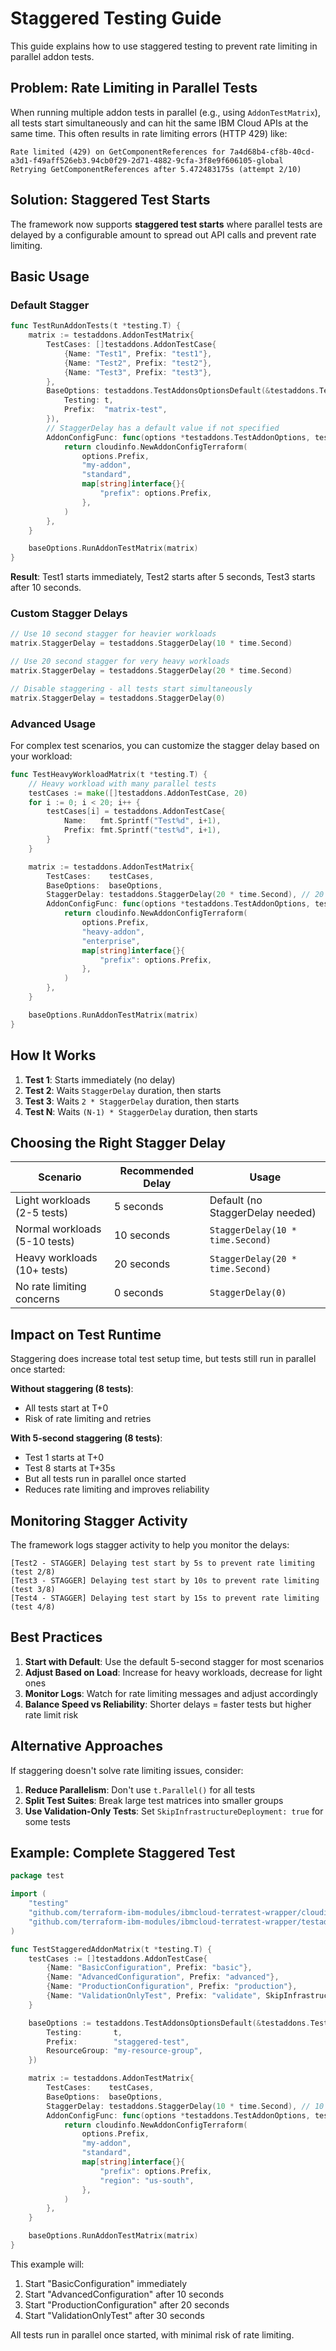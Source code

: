 # Staggered Testing Guide

This guide explains how to use staggered testing to prevent rate limiting in parallel addon tests.

## Problem: Rate Limiting in Parallel Tests

When running multiple addon tests in parallel (e.g., using `AddonTestMatrix`), all tests start simultaneously and can hit the same IBM Cloud APIs at the same time. This often results in rate limiting errors (HTTP 429) like:

```text
Rate limited (429) on GetComponentReferences for 7a4d68b4-cf8b-40cd-a3d1-f49aff526eb3.94cb0f29-2d71-4882-9cfa-3f8e9f606105-global
Retrying GetComponentReferences after 5.472483175s (attempt 2/10)
```

## Solution: Staggered Test Starts

The framework now supports **staggered test starts** where parallel tests are delayed by a configurable amount to spread out API calls and prevent rate limiting.

## Basic Usage

### Default Stagger

```go
func TestRunAddonTests(t *testing.T) {
    matrix := testaddons.AddonTestMatrix{
        TestCases: []testaddons.AddonTestCase{
            {Name: "Test1", Prefix: "test1"},
            {Name: "Test2", Prefix: "test2"},
            {Name: "Test3", Prefix: "test3"},
        },
        BaseOptions: testaddons.TestAddonsOptionsDefault(&testaddons.TestAddonOptions{
            Testing: t,
            Prefix:  "matrix-test",
        }),
        // StaggerDelay has a default value if not specified
        AddonConfigFunc: func(options *testaddons.TestAddonOptions, testCase testaddons.AddonTestCase) cloudinfo.AddonConfig {
            return cloudinfo.NewAddonConfigTerraform(
                options.Prefix,
                "my-addon",
                "standard",
                map[string]interface{}{
                    "prefix": options.Prefix,
                },
            )
        },
    }

    baseOptions.RunAddonTestMatrix(matrix)
}
```

**Result**: Test1 starts immediately, Test2 starts after 5 seconds, Test3 starts after 10 seconds.

### Custom Stagger Delays

```go
// Use 10 second stagger for heavier workloads
matrix.StaggerDelay = testaddons.StaggerDelay(10 * time.Second)

// Use 20 second stagger for very heavy workloads
matrix.StaggerDelay = testaddons.StaggerDelay(20 * time.Second)

// Disable staggering - all tests start simultaneously
matrix.StaggerDelay = testaddons.StaggerDelay(0)
```

### Advanced Usage

For complex test scenarios, you can customize the stagger delay based on your workload:

```go
func TestHeavyWorkloadMatrix(t *testing.T) {
    // Heavy workload with many parallel tests
    testCases := make([]testaddons.AddonTestCase, 20)
    for i := 0; i < 20; i++ {
        testCases[i] = testaddons.AddonTestCase{
            Name:   fmt.Sprintf("Test%d", i+1),
            Prefix: fmt.Sprintf("test%d", i+1),
        }
    }

    matrix := testaddons.AddonTestMatrix{
        TestCases:    testCases,
        BaseOptions:  baseOptions,
        StaggerDelay: testaddons.StaggerDelay(20 * time.Second), // 20 second stagger for heavy workloads
        AddonConfigFunc: func(options *testaddons.TestAddonOptions, testCase testaddons.AddonTestCase) cloudinfo.AddonConfig {
            return cloudinfo.NewAddonConfigTerraform(
                options.Prefix,
                "heavy-addon",
                "enterprise",
                map[string]interface{}{
                    "prefix": options.Prefix,
                },
            )
        },
    }

    baseOptions.RunAddonTestMatrix(matrix)
}
```

## How It Works

1. **Test 1**: Starts immediately (no delay)
2. **Test 2**: Waits `StaggerDelay` duration, then starts
3. **Test 3**: Waits `2 * StaggerDelay` duration, then starts
4. **Test N**: Waits `(N-1) * StaggerDelay` duration, then starts

## Choosing the Right Stagger Delay

| Scenario | Recommended Delay | Usage |
|----------|------------------|-------|
| Light workloads (2-5 tests) | 5 seconds | Default (no StaggerDelay needed) |
| Normal workloads (5-10 tests) | 10 seconds | `StaggerDelay(10 * time.Second)` |
| Heavy workloads (10+ tests) | 20 seconds | `StaggerDelay(20 * time.Second)` |
| No rate limiting concerns | 0 seconds | `StaggerDelay(0)` |

## Impact on Test Runtime

Staggering does increase total test setup time, but tests still run in parallel once started:

**Without staggering (8 tests)**:

- All tests start at T+0
- Risk of rate limiting and retries

**With 5-second staggering (8 tests)**:

- Test 1 starts at T+0
- Test 8 starts at T+35s
- But all tests run in parallel once started
- Reduces rate limiting and improves reliability

## Monitoring Stagger Activity

The framework logs stagger activity to help you monitor the delays:

```text
[Test2 - STAGGER] Delaying test start by 5s to prevent rate limiting (test 2/8)
[Test3 - STAGGER] Delaying test start by 10s to prevent rate limiting (test 3/8)
[Test4 - STAGGER] Delaying test start by 15s to prevent rate limiting (test 4/8)
```

## Best Practices

1. **Start with Default**: Use the default 5-second stagger for most scenarios
2. **Adjust Based on Load**: Increase for heavy workloads, decrease for light ones
3. **Monitor Logs**: Watch for rate limiting messages and adjust accordingly
4. **Balance Speed vs Reliability**: Shorter delays = faster tests but higher rate limit risk

## Alternative Approaches

If staggering doesn't solve rate limiting issues, consider:

1. **Reduce Parallelism**: Don't use `t.Parallel()` for all tests
2. **Split Test Suites**: Break large test matrices into smaller groups
3. **Use Validation-Only Tests**: Set `SkipInfrastructureDeployment: true` for some tests

## Example: Complete Staggered Test

```go
package test

import (
    "testing"
    "github.com/terraform-ibm-modules/ibmcloud-terratest-wrapper/cloudinfo"
    "github.com/terraform-ibm-modules/ibmcloud-terratest-wrapper/testaddons"
)

func TestStaggeredAddonMatrix(t *testing.T) {
    testCases := []testaddons.AddonTestCase{
        {Name: "BasicConfiguration", Prefix: "basic"},
        {Name: "AdvancedConfiguration", Prefix: "advanced"},
        {Name: "ProductionConfiguration", Prefix: "production"},
        {Name: "ValidationOnlyTest", Prefix: "validate", SkipInfrastructureDeployment: true},
    }

    baseOptions := testaddons.TestAddonsOptionsDefault(&testaddons.TestAddonOptions{
        Testing:       t,
        Prefix:        "staggered-test",
        ResourceGroup: "my-resource-group",
    })

    matrix := testaddons.AddonTestMatrix{
        TestCases:    testCases,
        BaseOptions:  baseOptions,
        StaggerDelay: testaddons.StaggerDelay(10 * time.Second), // 10 second stagger between tests
        AddonConfigFunc: func(options *testaddons.TestAddonOptions, testCase testaddons.AddonTestCase) cloudinfo.AddonConfig {
            return cloudinfo.NewAddonConfigTerraform(
                options.Prefix,
                "my-addon",
                "standard",
                map[string]interface{}{
                    "prefix": options.Prefix,
                    "region": "us-south",
                },
            )
        },
    }

    baseOptions.RunAddonTestMatrix(matrix)
}
```

This example will:

1. Start "BasicConfiguration" immediately
2. Start "AdvancedConfiguration" after 10 seconds
3. Start "ProductionConfiguration" after 20 seconds
4. Start "ValidationOnlyTest" after 30 seconds

All tests run in parallel once started, with minimal risk of rate limiting.

